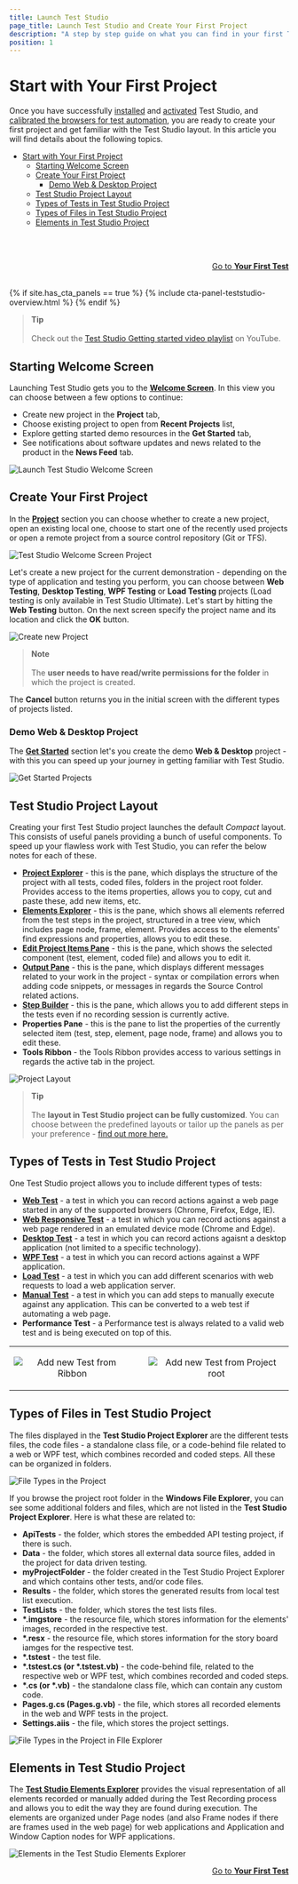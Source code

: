 ```yaml
---
title: Launch Test Studio
page_title: Launch Test Studio and Create Your First Project
description: "A step by step guide on what you can find in your first Test Studio project. Create a Test Studio Project. Start automating with Test Studio."
position: 1
---
```

# Start with Your First Project

Once you have successfully <a href="/prerequisites/installation/install-procedure" target="_blank">installed</a> and <a href="/prerequisites/license-activation/activating-your-license" target="_blank">activated</a> Test Studio, and <a href="/prerequisites/configure-your-browser/browser-configuration" target="_blank">calibrated the browsers for test automation</a>, you are ready to create your first project and get familiar with the Test Studio layout. In this article you will find details about the following topics.

- [Start with Your First Project](#start-with-your-first-project)
	- [Starting Welcome Screen](#starting-welcome-screen)
	- [Create Your First Project](#create-your-first-project)
		- [Demo Web \& Desktop Project](#demo-web--desktop-project)
	- [Test Studio Project Layout](#test-studio-project-layout)
	- [Types of Tests in Test Studio Project](#types-of-tests-in-test-studio-project)
	- [Types of Files in Test Studio Project](#types-of-files-in-test-studio-project)
	- [Elements in Test Studio Project](#elements-in-test-studio-project)

<br><br>
<div><a style="float:right" href="/getting-started/first-test">Go to <strong>Your First Test</strong></a></div>
<br><br>

{% if site.has_cta_panels == true %}
{% include cta-panel-teststudio-overview.html %}
{% endif %}

> __Tip__
><br>
><br>
> Check out the <a href="https://www.youtube.com/watch?v=oTGExEVfdsk&list=PLvmaC-XMqeBa7evdakaPkd_kctAJRm85h" target="_blank">Test Studio Getting started video playlist</a> on YouTube.

## Starting Welcome Screen

Launching Test Studio gets you to the <a href="/general-information/start-a-project/welcome-screen" target="_blank">**Welcome Screen**</a>. In this view you can choose between a few options to continue: 
* Create new project in the __Project__ tab,
* Choose existing project to open from __Recent Projects__ list, 
* Explore getting started demo resources in the __Get Started__ tab, 
* See notifications about software updates and news related to the product in the __News Feed__ tab.

![Launch Test Studio Welcome Screen](/img/getting-started/first-project/fig0b.png)

## Create Your First Project

In the <a href="/general-information/start-a-project/welcome-screen#create-a-new-project" target="_blank">**Project**</a> section you can choose whether to create a new project, open an existing local one, choose to start one of the recently used projects or open a remote project from a source control repository (Git or TFS).

![Test Studio Welcome Screen Project](/img/getting-started/first-project/fig0a.png)

Let's create a new project for the current demonstration - depending on the type of application and testing you perform, you can choose between __Web Testing__, __Desktop Testing__, __WPF Testing__ or __Load Testing__ projects (Load testing is only available in Test Studio Ultimate). Let's start by hitting the __Web Testing__ button. On the next screen specify the project name and its location and click the **OK** button.

![Create new Project](/img/getting-started/first-project/fig00.png)

> __Note__
><br>
><br>
> The __user needs to have read/write permissions for the folder__ in which the project is created. 

The __Cancel__ button returns you in the initial screen with the different types of projects listed.

### Demo Web & Desktop Project

The <a href="/general-information/start-a-project/welcome-screen#get-started" target="_blank">**Get Started**</a> section let's you create the demo __Web & Desktop__ project - with this you can speed up your journey in getting familiar with Test Studio.

![Get Started Projects](/img/getting-started/first-project/fig01.png)

## Test Studio Project Layout

Creating your first Test Studio project launches the default _Compact_ layout. This consists of useful panels providing a bunch of useful components. To speed up your flawless work with Test Studio, you can refer the below notes for each of these.

- <a href="/features/project-explorer/overview" target="_blank">__Project Explorer__</a> - this is the pane, which displays the structure of the project with all tests, coded files, folders in the project root folder. Provides access to the items properties, allows you to copy, cut and paste these, add new items, etc.
- <a href="/features/elements-explorer/overview" target="_blank">__Elements Explorer__</a> - this is the pane, which shows all elements referred from the test steps in the project, structured in a tree view, which includes page node, frame, element. Provides access to the elements' find expressions and properties, allows you to edit these.
- <a href="/features/test-maintenance/steps-pane" target="_blank">__Edit Project Items Pane__</a> - this is the pane, which shows the selected component (test, element, coded file) and allows you to edit it.
- <a href="/features/coded-steps/output-panel" target="_blank">__Output Pane__</a> - this is the pane, which displays different messages related to your work in the project - syntax or compilation errors when adding code snippets, or messages in regards the Source Control related actions.
- <a href="/general-information/test-recording/step-suggestions" target="_blank">__Step Builder__</a> - this is the pane, which allows you to add different steps in the tests even if no recording session is currently active.
- __Properties Pane__ - this is the pane to list the properties of the currently selected item (test, step, element, page node, frame) and allows you to edit these.
- __Tools Ribbon__ - the Tools Ribbon provides access to various settings in regards the active tab in the project.

![Project Layout](/img/getting-started/first-project/project-components.png)

> __Tip__
><br>
><br>
> The __layout in Test Studio project can be fully customized__. You can choose between the predefined layouts or tailor up the panels as per your preference - <a href="/automated-tests/customize-project/custom-layout" target="_blank">find out more here.</a>

## Types of Tests in Test Studio Project

One Test Studio project allows you to include different types of tests:

- <a href="/automated-tests/recording/overview#start-a-recording-session" target="_blank">__Web Test__</a> - a test in which you can record actions against a web page started in any of the supported browsers (Chrome, Firefox, Edge, IE).
-  <a href="/automated-tests/responsive/responsive-test" target="_blank">__Web Responsive Test__</a> - a test in which you can record actions against a web page rendered in an emulated device mode (Chrome and Edge).
- <a href="/automated-tests/desktop-testing/desktop-test" target="_blank">__Desktop Test__</a> - a test in which you can record actions agaisnt a desktop application (not limited to a specific technology).
- <a href="/automated-tests/wpf/wpf-test" target="_blank">__WPF Test__</a> - a test in which you can record actions against a WPF application.
- <a href="/automated-tests/load/overview" target="_blank">__Load Test__</a> - a test in which you can add different scenarios with web requests to load a web application server.
- <a href="/automated-tests/performance/overview" target="_blank">__Manual Test__</a> - a test in which you can add steps to manually execute against any application. This can be converted to a web test if automating a web page.
- __Performance Test__ - a Performance test is always related to a valid web test and is being executed on top of this.

<table id="no-table" style="border:none;">
	<tr style="text-align: center; background-color: transparent; border:none;">
		<td>
		
![Add new Test from Ribbon](/img/getting-started/first-project/add-new-test1.png) <td>
<td>

![Add new Test from Project root](/img/getting-started/first-project/add-new-test2.png)</td>
</tr>
</table>

## Types of Files in Test Studio Project

The files displayed in the __Test Studio Project Explorer__ are the different tests files, the code files - a standalone class file, or a code-behind file related to a web or WPF test, which combines recorded and coded steps. All these can be organized in folders.

![File Types in the Project](/img/getting-started/first-project/file-types.png)

If you browse the project root folder in the __Windows File Explorer__, you can see some additional folders and files, which are not listed in the __Test Studio Project Explorer__. Here is what these are related to:

- __ApiTests__ - the folder, which stores the embedded API testing project, if there is such.
- __Data__ - the folder, which stores all external data source files, added in the project for data driven testing.
- __myProjectFolder__ - the folder created in the Test Studio Project Explorer and which contains other tests, and/or code files.
- __Results__ - the folder, which stores the generated results from local test list execution.
- __TestLists__ - the folder, which stores the test lists files.
- __*.imgstore__ - the resource file, which stores information for the elements' images, recorded in the respective test.
- __*.resx__ - the resource file, which stores information for the story board iamges for the respective test.
- __*.tstest__ - the test file.
- __*.tstest.cs (or *.tstest.vb)__ - the code-behind file, related to the respective web or WPF test, which combines recorded and coded steps. 
- __*.cs (or *.vb)__ - the standalone class file, which can contain any custom code.
- __Pages.g.cs (Pages.g.vb)__ - the file, which stores all recorded elements in the web and WPF tests in the project.
- __Settings.aiis__ - the file, which stores the project settings.

![File Types in the Project in FIle Explorer](/img/getting-started/first-project/file-types-in-file-explorer.png)

## Elements in Test Studio Project

The <a href="/features/elements-explorer/overview" target="_blank">__Test Studio Elements Explorer__</a> provides the visual representation of all elements recorded or manually added during the Test Recording process and allows you to edit the way they are found during execution. The elements are organized under Page nodes (and also Frame nodes if there are frames used in the web page) for web applications and Application and Window Caption nodes for WPF applications.

![Elements in the Test Studio Elements Explorer](/img/getting-started/first-project/elements-and-page-nodes.png)

<div><a style="float:right" href="/getting-started/first-test">Go to <strong>Your First Test</strong></a></div>